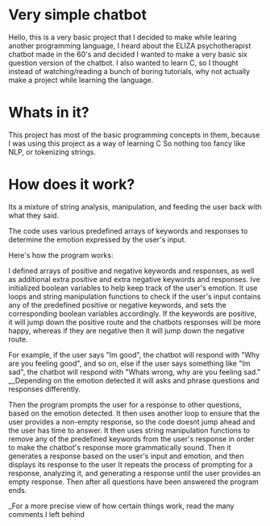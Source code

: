 # Very simple chatbot

Hello, this is a very basic project that I decided to make while learing another programming language,
I heard about the ELIZA psychotherapist chatbot made in the 60's and decided I wanted to make a very basic six question version of the chatbot.
I also wanted to learn C, so I thought instead of watching/reading a bunch of boring tutorials, why not actually make a project while learning the language.

# Whats in it?

This project has most of the basic programming concepts in them, because I was using this project as a way of learning C
So nothing too fancy like NLP, or tokenizing strings.

# How does it work?

Its a mixture of string analysis, manipulation, and feeding the user back with what they said.
 
The code uses various predefined arrays of keywords and responses to determine the emotion expressed by the user's input.

Here's how the program works:

I defined arrays of positive and negative keywords and responses, as well as additional extra positive and extra negative keywords and responses.
Ive initialized boolean variables to help keep track of the user's emotion.
It use loops and string manipulation functions to check if the user's input contains any of the predefined positive or negative keywords, and sets the corresponding boolean variables accordingly.
If the keywords are positive, it will jump down the positive route and the chatbots responses will be more happy, whereas if they are negative then it will jump down the negative route.

For example, if the user says "Im good", the chatbot will respond with "Why are you feeling good", and so on, else if the user says something like "Im sad",  the chatbot will respond with 
"Whats wrong, why are you feeling sad." __Depending on the emotion detected it will asks and phrase questions and responses differently.

Then the program prompts the user for a response to other questions, based on the emotion detected.
It then uses another loop to ensure that the user provides a non-empty response, so the code doesnt jump ahead and the user has time to answer.
It then uses string manipulation functions to remove any of the predefined keywords from the user's response in order to make the chatbot's response more grammatically sound.
Then it generates a response based on the user's input and emotion, and then displays its response to the user
It repeats the process of prompting for a response, analyzing it, and generating a response until the user provides an empty response.
Then after all questions have been answered the program ends.

_For a more precise view of how certain things work, read the many comments I left behind
